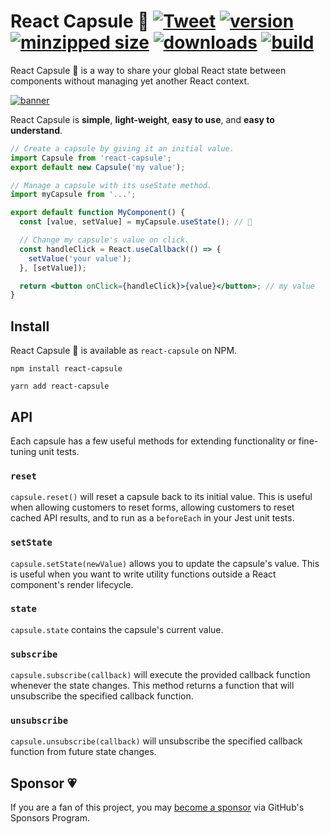 # React Capsule 💊 [![Tweet](https://img.shields.io/twitter/url/http/shields.io.svg?style=social)](https://twitter.com/intent/tweet?text=You%20might%20not%20need%20the%20React%20Context%20API%20for%20your%20global%20state!&url=https://github.com/CharlesStover/react-capsule&via=CharlesStover&hashtags=react,reactjs,javascript,typescript,webdev,webdevelopment) [![version](https://img.shields.io/npm/v/react-capsule.svg)](https://www.npmjs.com/package/react-capsule) [![minzipped size](https://img.shields.io/bundlephobia/minzip/react-capsule.svg)](https://www.npmjs.com/package/react-capsule) [![downloads](https://img.shields.io/npm/dt/react-capsule.svg)](https://www.npmjs.com/package/react-capsule) [![build](https://api.travis-ci.com/CharlesStover/react-capsule.svg)](https://travis-ci.com/CharlesStover/react-capsule/)

React Capsule 💊 is a way to share your global React state between components
without managing yet another React context.

[![banner](https://user-images.githubusercontent.com/343837/86960994-48518f00-c115-11ea-8309-940f228013f9.png)](https://github.com/CharlesStover/react-capsule)

React Capsule is **simple**, **light-weight**, **easy to use**, and
**easy to understand**.

```javascript
// Create a capsule by giving it an initial value.
import Capsule from 'react-capsule';
export default new Capsule('my value');
```

```jsx
// Manage a capsule with its useState method.
import myCapsule from '...';

export default function MyComponent() {
  const [value, setValue] = myCapsule.useState(); // 💊

  // Change my capsule's value on click.
  const handleClick = React.useCallback(() => {
    setValue('your value');
  }, [setValue]);

  return <button onClick={handleClick}>{value}</button>; // my value
}
```

## Install

React Capsule 💊 is available as `react-capsule` on NPM.

```
npm install react-capsule
```

```
yarn add react-capsule
```

## API

Each capsule has a few useful methods for extending functionality or fine-tuning
unit tests.

### `reset`

`capsule.reset()` will reset a capsule back to its initial value. This is useful
when allowing customers to reset forms, allowing customers to reset cached API
results, and to run as a `beforeEach` in your Jest unit tests.

### `setState`

`capsule.setState(newValue)` allows you to update the capsule's value. This is
useful when you want to write utility functions outside a React component's
render lifecycle.

### `state`

`capsule.state` contains the capsule's current value.

### `subscribe`

`capsule.subscribe(callback)` will execute the provided callback function
whenever the state changes. This method returns a function that will unsubscribe
the specified callback function.

### `unsubscribe`

`capsule.unsubscribe(callback)` will unsubscribe the specified callback function
from future state changes.

## Sponsor 💗

If you are a fan of this project, you may
[become a sponsor](https://github.com/sponsors/CharlesStover)
via GitHub's Sponsors Program.
